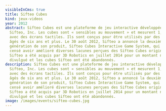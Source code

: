 ```yaml
---
visibleInCms: true
title: Sifteo Cubes
kind: jeux-videos
year: 2012
abstract: Sifteo Cubes est une plateforme de jeu interactive développée par
  Sifteo, Inc. Les cubes sont « sensibles au mouvement » et mesurent 1,5 pouces
  avec des écrans tactiles. Ils sont conçus pour être utilisés par des joueurs
  âgés de six ans et plus. Le 30 août 2012, Sifteo a annoncé la deuxième
  génération de son produit, Sifteo Cubes Interactive Game System, qui était
  censé avoir amélioré diverses lacunes perçues des Sifteo Cubes originaux.
  Sifteo a été acquis par 3D Robotics en juillet 2014 pour un montant non
  divulgué et les cubes Sifteo ont été abandonnés.
description: Sifteo Cubes est une plateforme de jeu interactive développée par
  Sifteo, Inc. Les cubes sont « sensibles au mouvement » et mesurent 1,5 pouces
  avec des écrans tactiles. Ils sont conçus pour être utilisés par des joueurs
  âgés de six ans et plus. Le 30 août 2012, Sifteo a annoncé la deuxième
  génération de son produit, Sifteo Cubes Interactive Game System, qui était
  censé avoir amélioré diverses lacunes perçues des Sifteo Cubes originaux.
  Sifteo a été acquis par 3D Robotics en juillet 2014 pour un montant non
  divulgué et les cubes Sifteo ont été abandonnés.
image: /images/events/sifteo-cubes.jpg
---
```

